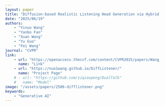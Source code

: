 ```yaml
---
layout: paper
title: "Diffusion-based Realistic Listening Head Generation via Hybrid Motion Modeling"
date: "2025/06/19"
authors: 
    - "Yinuo Wang"
    - "Yanbo Fan"
    - "Xuan Wang"
    - "Yu Guo"
    - "Fei Wang"
journal: "CVPR"
link:
    - url: "https://openaccess.thecvf.com/content/CVPR2025/papers/Wang_Diffusion-based_Realistic_Listening_Head_Generation_via_Hybrid_Motion_Modeling_CVPR_2025_paper.pdf"
      name: "Link"
    - url: "https://nuo1wang.github.io/DiffListener/"
      name: "Project Page"
    # - url: "https://github.com/ziqiaopeng/DualTalk"
    #   name: "Model"
image: "/assets/papers/2506-difflistener.png"
keywords:
    - "Generative AI"
---
```


<!-- 
Speech Technology  
Generative AI 
Multimodal AI  
Embodied Intelligence 
AI Safety  
Medical AI 
Data Intelligence-->
